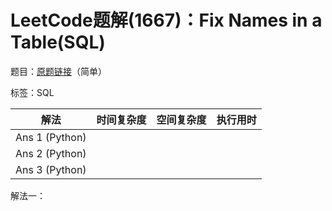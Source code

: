 # LeetCode题解(1667)：Fix Names in a Table(SQL)

题目：[原题链接](https://leetcode-cn.com/problems/fix-names-in-a-table/)（简单）

标签：SQL

| 解法           | 时间复杂度 | 空间复杂度 | 执行用时 |
| -------------- | ---------- | ---------- | -------- |
| Ans 1 (Python) |            |            |          |
| Ans 2 (Python) |            |            |          |
| Ans 3 (Python) |            |            |          |

解法一：

